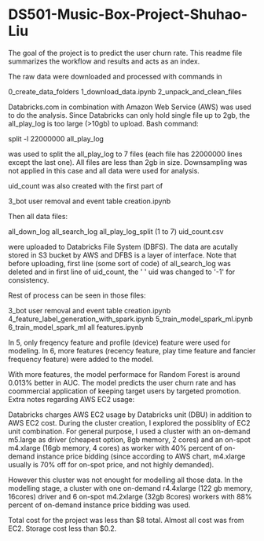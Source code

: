 # DS501-Music-Box-Project-Shuhao-Liu
The goal of the project is to predict the user churn rate. This readme file summarizes the workflow and results and acts as an index. 

The raw data were downloaded and processed with commands in 

0_create_data_folders
1_download_data.ipynb
2_unpack_and_clean_files

Databricks.com in combination with Amazon Web Service (AWS) was used to do the analysis. Since Databricks can only hold single file up to 2gb, the all_play_log is too large (>10gb) to upload. Bash command:

split -l 22000000 all_play_log 

was used to split the all_play_log to 7 files (each file has 22000000 lines except the last one). All files are less than 2gb in size. Downsampling was not applied in this case and all data were used for analysis. 

uid_count was also created with the first part of 

3_bot user removal and event table creation.ipynb

Then all data files:

all_down_log
all_search_log
all_play_log_split (1 to 7)
uid_count.csv

were uploaded to Databricks File System (DBFS). The data are acutally stored in S3 bucket by AWS and DFBS is a layer of interface. Note that before uploading, first line (some sort of code) of all_search_log was deleted and in first line of uid_count, the ' ' uid was changed to '-1' for consistency.

Rest of process can be seen in those files:

3_bot user removal and event table creation.ipynb
4_feature_label_generation_with_spark.ipynb
5_train_model_spark_ml.ipynb
6_train_model_spark_ml all features.ipynb

In 5, only freqency feature and profile (device) feature were used for modeling.
In 6, more features (recency feature, play time feature and fancier frequency feature) were added to the model.

With more features, the model performace for Random Forest is around 0.013% better in AUC. 
The model predicts the user churn rate and has coommercial application of keeping target users by targeted promotion.
Extra notes regarding AWS EC2 usage:

Databricks charges AWS EC2 usage by Databricks unit (DBU) in addition to AWS EC2 cost. During the cluster creation, I explored the possiblity of EC2 unit combination. For general purpose, I used a cluster with an on-demand m5.large as driver (cheapest option, 8gb memory, 2 cores) and an on-spot m4.xlarge (16gb memory, 4 cores) as worker with 40% percent of on-demand instance price bidding (since according to AWS chart, m4.xlarge usually is 70% off for on-spot price, and not highly demanded).

However this cluster was not enought for modelling all those data. In the modelling stage, a cluster with one on-demand r4.4xlarge (122 gb memory, 16cores) driver and 6 on-spot m4.2xlarge (32gb 8cores) workers with 88% percent of on-demand instance price bidding was used.

Total cost for the project was less than $8 total. Almost all cost was from EC2. Storage cost less than $0.2. 

